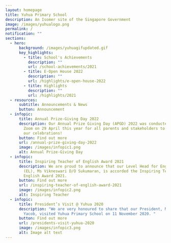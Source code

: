 ```yaml
---
layout: homepage
title: Yuhua Primary School
description: An Isomer site of the Singapore Government
image: /images/yuhualogo.png
permalink: /
notification: ""
sections:
  - hero:
      background: /images/yuhuagifupdated.gif
      key_highlights:
        - title: School's Achievements
          description: ""
          url: /school-achievements/2021
        - title: E-Open House 2022
          description: ""
          url: /highlights/e-open-house-2022
        - title: Highlights
          description: ""
          url: /highlights/2021
  - resources:
      subtitle: Announcements & News
      button: Announcement
  - infopic:
      title: Annual Prize-Giving Day 2022
      description: Our Annual Prize Giving Day (APGD) 2022 was conducted “live” via
        Zoom on 29 April this year for all parents and stakeholders to join in
        our celebrations!
      button: Find out more
      url: /annual-prize-giving-day-2022
      image: /images/infopic1.png
      alt: Annual Prize-Giving Day
  - infopic:
      title: Inspiring Teacher of English Award 2021
      description: We are proud to announce that our Level Head for English Language
        (EL), Ms Vikneswari D/O Sukumaran, is accorded the Inspiring Teacher of
        English Award 2021.
      button: Find out more
      url: /inspiring-teacher-of-english-award-2021
      image: /images/infopic2.png
      alt: Inspiring Teacher
  - infopic:
      title: President’s Visit @ Yuhua 2020
      description: "We are very honoured to share that our President, Mdm Halimah
        Yacob, visited Yuhua Primary School on 11 November 2020. "
      button: Find out more
      url: /presidents-visit-yuhua-2020
      image: /images/infopic3.png
      alt: Image alt text
---
```

